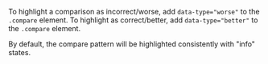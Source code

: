 To highlight a comparison as incorrect/worse, add `data-type="worse"` to the
`.compare` element. To highlight as correct/better, add `data-type="better"` to
the `.compare` element.

By default, the compare pattern will be highlighted consistently with "info"
states.
